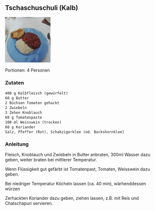## Tschaschuschuli (Kalb)

![img.png](images/tschaschuschuli.png)

Portionen: 4 Personen

### Zutaten

    400 g Kalbfleisch (gewürfelt)
    60 g Butter
    2 Büchsen Tomaten gehackt
    2 Zwiebeln
    3 Zehen Knoblauch
    60 g Tomatenpaste
    100 ml Weisswein (trocken)
    60 g Koriander
    Salz, Pfeffer (Rot), Schabzigerklee (od. Bockshornklee)

### Anleitung

Fleisch, Knoblauch und Zwiebeln in Butter anbraten, 300ml Wasser dazu geben, weiter braten bei mittlerer Temperatur.

Wenn Flüssigkeit gut gefärbt ist Tomatenpast, Tomaten, Weisswein dazu geben. 

Bei niedriger Temperatur Köcheln lassen (ca. 40 min), wärhenddessen würzen

Zerhackten Koriander dazu geben, ziehen lassen, z.B. mit Reis und Chatschapuri servieren. 

